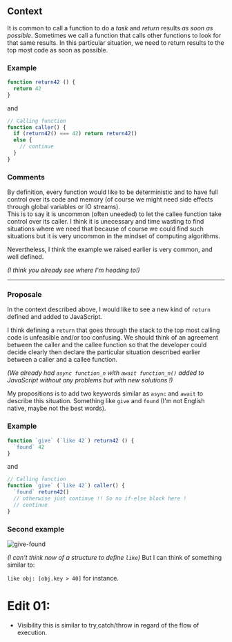 ## Context

It is common to call a function to do a *task* and *return* results *as soon as possible*. Sometimes we call a function that calls other functions to look for that same results. In this particular situation, we need to return results to the top most code as soon as possible.

### Example

```js
function return42 () {
  return 42
}
```
and  
```js
// Calling function
function caller() {
  if (return42() === 42) return return42()
  else {
    // continue
  }
}
```

### Comments

By definition, every function would like to be deterministic and to have full control over its code and memory (of course we might need side effects through global variables or IO streams).  
This is to say it is uncommon (often uneeded) to let the callee function take control over its caller. I think it is unecessary and time wasting to find situations where we need that because of course we could find such situations but it is very uncommon in the mindset of computing algorithms.

Nevertheless, I think the example we raised earlier is very common, and well defined.

*(I think you already see where I'm heading to!)*  
<hr>

### Proposale

In the context described above, I would like to see a new kind of `return` defined and added to JavaScript.  

I think defining a `return` that goes through the stack to the top most calling code is unfeasible and/or too confusing. We should think of an agreement between the caller and the callee function so that the developer could decide clearly then declare the particular situation described earlier between a caller and a callee function.

*(We already had `async function_n` with `await function_n()` added to JavaScript without any problems but with new solutions !)*

My propositions is to add two keywords similar as `async` and `await` to describe this situation. Something like `give` and `found` (I'm not English native, maybe not the best words).

### Example

```js
function `give` (`like 42`) return42 () {
  `found` 42
}
```
and  
```js
// Calling function
function `give` (`like 42`) caller() {
  `found` return42()
  // otherwise just continue !! So no if-else block here ! 
  // continue
}
```

### Second example

![give-found](https://user-images.githubusercontent.com/10267332/168461783-ce9ee71a-2209-4a96-bf8d-8a69d28e519f.png)



*(I can't think now of a structure to define `like`)*
But I can think of something similar to:

`like obj: [obj.key > 40]` for instance.


# Edit 01:
- Visibility this is similar to try,catch/throw in regard of the flow of execution. 





